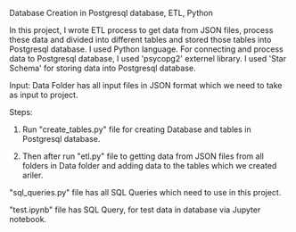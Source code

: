 Database Creation in Postgresql database, ETL, Python

In this project, I wrote ETL process to get data from JSON files, process these data and divided into different tables and stored those tables into Postgresql database. I used Python language. For connecting and process data to Postgresql database, I used 'psycopg2' externel library. I used 'Star Schema' for storing data into Postgresql database.

Input: Data Folder has all input files in JSON format which we need to take as input to project.

Steps:

1. Run "create_tables.py" file for creating Database and tables in Postgresql database.

2. Then after run "etl.py" file to getting data from JSON files from all folders in Data folder and adding data to the tables which we created ariler.

"sql_queries.py" file has all SQL Queries which need to use in this project.

"test.ipynb" file has SQL Query, for test data in database via Jupyter notebook.